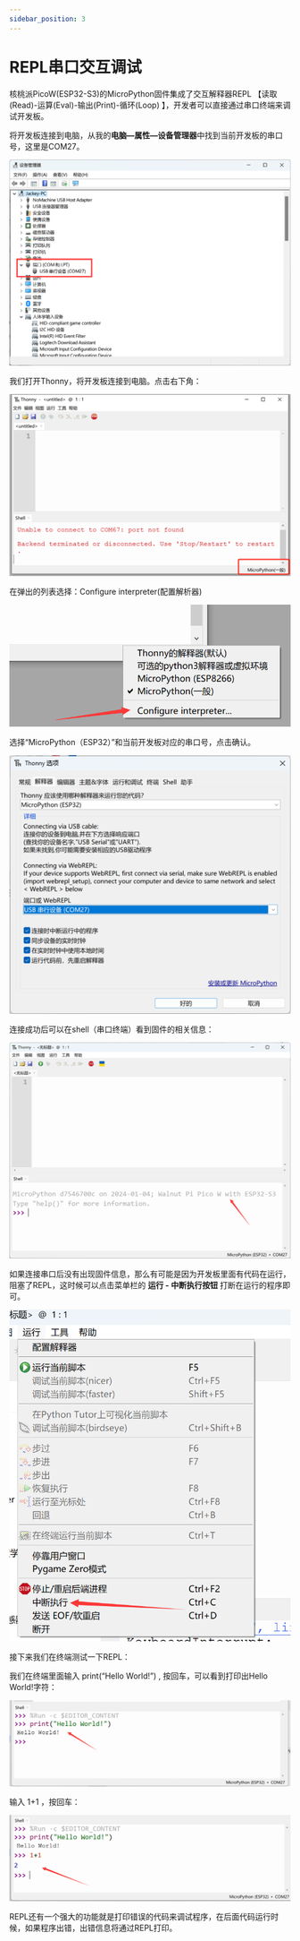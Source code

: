 ```yaml
---
sidebar_position: 3
---
```


# REPL串口交互调试

核桃派PicoW(ESP32-S3)的MicroPython固件集成了交互解释器REPL 【读取(Read)-运算(Eval)-输出(Print)-循环(Loop) 】，开发者可以直接通过串口终端来调试开发板。

将开发板连接到电脑，从我的**电脑—属性—设备管理器**中找到当前开发板的串口号，这里是COM27。

![repl](./img/repl/repl0.png)

我们打开Thonny，将开发板连接到电脑。点击右下角：

![repl1](./img/repl/repl1.png)

在弹出的列表选择：Configure interpreter(配置解析器)

![repl2](./img/repl/repl2.png)

选择“MicroPython（ESP32）”和当前开发板对应的串口号，点击确认。

![repl3](./img/repl/repl3.png)

连接成功后可以在shell（串口终端）看到固件的相关信息：

![repl3](./img/repl/repl4.png)

如果连接串口后没有出现固件信息，那么有可能是因为开发板里面有代码在运行，阻塞了REPL，这时候可以点击菜单栏的 **运行 - 中断执行按钮** 打断在运行的程序即可。

![repl](./img/repl/repl5.png)

接下来我们在终端测试一下REPL：

我们在终端里面输入 print(“Hello World!”) , 按回车，可以看到打印出Hello World!字符：

![repl](./img/repl/repl6.png)

输入 1+1 ，按回车：

![repl](./img/repl/repl7.png)

REPL还有一个强大的功能就是打印错误的代码来调试程序，在后面代码运行时候，如果程序出错，出错信息将通过REPL打印。